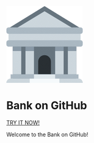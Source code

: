 ![logo](https://github.com/bankongithub/.github/blob/main/profile/logo.png)

<h1>Bank on GitHub</h1>

<a href="https://bankongithub.github.io">TRY IT NOW!</a>

Welcome to the Bank on GitHub!